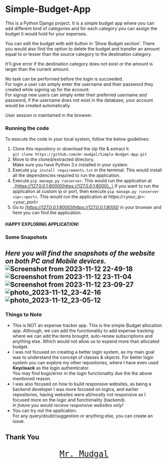 # Simple-Budget-App
This is a Python Django project. It is a simple budget app where you can add different kind of categories and for each category you can assign the budget it would hold for your expenses.

You can edit the budget with edit button in 'Show Budget section'. There you would also find the option to delete the budget and transfer an amount equal to or lesser than the source category to 
the destination category.

It'll give error if the destination category does not exist or the amount is larger than the current amount.

No task can be performed before the login is succeeded.\
For login a user can simply enter the username and their password they created while signing up for the account.\
For signup new users can simply enter their preferred username and password, if the username does not exist in the database, your account would be created automatically.

User session is maintained in the browser.
### Running the code
To execute the code in your local system, follow the below guidelines:
1. Clone this repository or download the zip file & extract it. \
   `git clone https://github.com/mr-mudgal/Simple-Budget-App.git`
2. Move to the cloned/extracted directory.\
   Make sure you have Python 3.x installed in your system.
3. Execute `pip install requirements.txt` in the terminal. This would install all the dependencies required to run the application.
4. Execute `pip manage.py runserver`. This would run the application at _[https://127.0.0.1:8000](https://127.0.0.1:8000)_.\
    If you want to run the application at custom ip or port, then execute `pip manage.py runserver <ip>:<port>`. This would run the application at _https://<your_ip>:<your_port>_
5. Go to  _[https://127.0.0.1:8000](https://127.0.0.1:8000)_ in your browser and here you can find the application.

#### HAPPY EXPLORING APPLICATION!
### Some Snapshots
_Here you will find the snapshots of the website on both PC and Mobile devices._
![Screenshot from 2023-11-12 22-49-18](https://github.com/mr-mudgal/Simple-Budget-App/assets/100049039/5359550f-aa32-450a-8ad9-52bfa612b693)
![Screenshot from 2023-11-12 23-11-04](https://github.com/mr-mudgal/Simple-Budget-App/assets/100049039/ab001bc3-6a8d-453d-bf12-8e998e045f1d)
![Screenshot from 2023-11-12 23-09-27](https://github.com/mr-mudgal/Simple-Budget-App/assets/100049039/aadb9ce0-ccf4-4ec6-ac30-705d0b7aaa38)
![photo_2023-11-12_23-42-16](https://github.com/mr-mudgal/Simple-Budget-App/assets/100049039/cb40b8b7-04b9-4529-85bd-cbb3962ca35f)
![photo_2023-11-12_23-05-12](https://github.com/mr-mudgal/Simple-Budget-App/assets/100049039/e5fd636f-4d3d-4bc7-8664-0dab14c5d3fb)
---
### Things to Note
- This is NOT an expense tracker app. This is the simple Budget allocation app. Although, we can add the functionality to add expense tracking where we can add the items brought, auto-renew 
  subscriptions and anything else. Which would not allow us to expend more than allocated budget.
- I was not focused on creating a better login system, as my main goal was to understand the concept of classes & objects. For better login system you can explore my other repositories, where I 
  have even used **Keycloack** as the login authenticator.\
You may find bugs/error in the login functionality due the the above mentioned reason.
- I was also focused on how to build responsive websites, as being a backend developer I was more focused on logics, and earlier repositories, having websites were all/mostly not responsive as I 
  focused more on the logic and functionality (backend).\
_In future you would recieve responsive websites only!_
- You can try out the application.\
  For any query/doubt/suggestion or anything else, you can create an issue.

## Thank You
<p align="center" style="font-size: xx-large; font-family: monospace"><a href="https://github.com/mr-mudgal">Mr. Mudgal</a></p>

